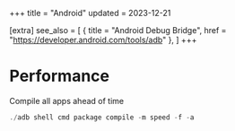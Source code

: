 +++
title = "Android"
updated = 2023-12-21

[extra]
see_also = [
    { title = "Android Debug Bridge", href = "https://developer.android.com/tools/adb" },
]
+++

# Performance
Compile all apps ahead of time

```powershell
./adb shell cmd package compile -m speed -f -a
```